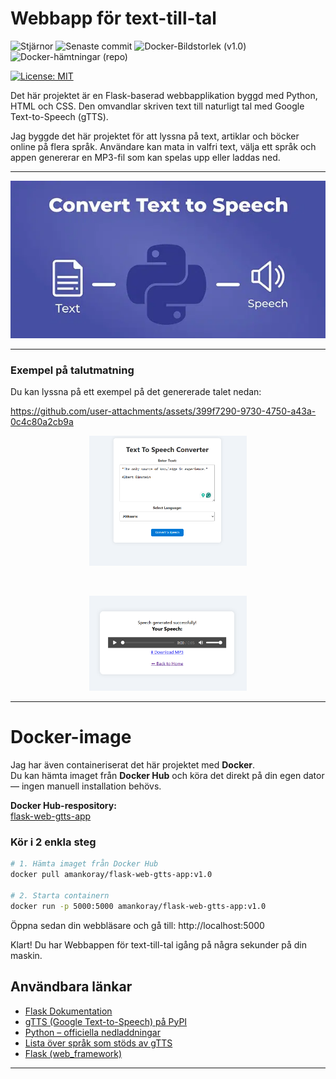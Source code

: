 # Webbapp för text-till-tal

![Stjärnor](https://img.shields.io/github/stars/aman-arabzadeh/flask-text-to-speech-converter?style=flat&label=Stj%C3%A4rnor)
![Senaste commit](https://img.shields.io/github/last-commit/aman-arabzadeh/flask-text-to-speech-converter?label=Senaste%20commit)
![Docker-Bildstorlek (v1.0)](https://img.shields.io/docker/image-size/amankoray/flask-web-gtts-app/v1.0?label=Bildstorlek%20%28v1.0%29)
![Docker-hämtningar (repo)](https://img.shields.io/docker/pulls/amankoray/flask-web-gtts-app?label=Docker-h%C3%A4mtningar%20%28repo%29)

[![License: MIT](https://img.shields.io/badge/License-MIT-yellow.svg)](https://opensource.org/licenses/MIT)

Det här projektet är en Flask-baserad webbapplikation byggd med Python, HTML och CSS.
Den omvandlar skriven text till naturligt tal med Google Text-to-Speech (gTTS).

Jag byggde det här projektet för att lyssna på text, artiklar och böcker online på flera språk.
Användare kan mata in valfri text, välja ett språk och appen genererar en MP3-fil som kan spelas upp eller laddas ned.

---

![Process](images/image.png)

---

### Exempel på talutmatning

Du kan lyssna på ett exempel på det genererade talet nedan:

https://github.com/user-attachments/assets/399f7290-9730-4750-a43a-0c4c80a2cb9a

<p align="center">
  <img src="images/interface.png" width="50%" style="height:auto;" />
</p>

<br>
<p align="center">
  <img src="images/interface2.png" width="50%" style="height:auto;" />
</p>

---

# Docker-image

Jag har även containeriserat det här projektet med **Docker**.  
Du kan hämta imaget från **Docker Hub** och köra det direkt på din egen dator — ingen manuell installation behövs.

**Docker Hub-respository:**  
[flask-web-gtts-app](https://hub.docker.com/repository/docker/amankoray/flask-web-gtts-app/general)

### Kör i 2 enkla steg

```bash
# 1. Hämta imaget från Docker Hub
docker pull amankoray/flask-web-gtts-app:v1.0

# 2. Starta containern
docker run -p 5000:5000 amankoray/flask-web-gtts-app:v1.0

```

Öppna sedan din webbläsare och gå till:
http://localhost:5000

Klart! Du har Webbappen för text-till-tal igång på några sekunder på din maskin.

## Användbara länkar

- [Flask Dokumentation](https://flask.palletsprojects.com/en/stable/)
- [gTTS (Google Text-to-Speech) på PyPI](https://pypi.org/project/gTTS/)
- [Python – officiella nedladdningar](https://www.python.org/downloads/)
- [Lista över språk som stöds av gTTS](https://gtts.readthedocs.io/en/latest/module.html#available-languages)
- [Flask (web_framework)](<https://en.wikipedia.org/wiki/Flask_(web_framework)>)

---
